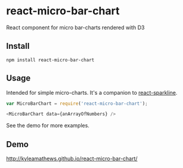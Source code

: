 react-micro-bar-chart
=====================

React component for micro bar-charts rendered with D3

## Install
`npm install react-micro-bar-chart`

## Usage

Intended for simple micro-charts. It's a companion to [react-sparkline](https://github.com/KyleAMathews/react-sparkline).

````javascript
var MicroBarChart = require('react-micro-bar-chart');

<MicroBarChart data={anArrayOfNumbers} />
````

See the demo for more examples.

## Demo
http://kyleamathews.github.io/react-micro-bar-chart/
